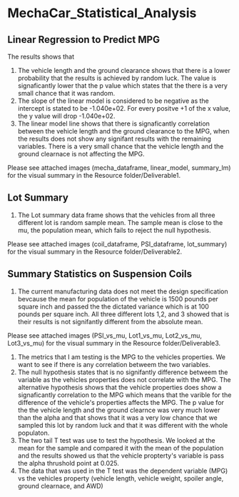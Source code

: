 # MechaCar_Statistical_Analysis


## Linear Regression to Predict MPG


<p>The results shows that 
<ol>
<li>The vehicle length and the ground clearance shows that there is a lower probability that the results is achieved by random luck. The value is signaficantly lower that the p value which states that the there is a very small chance that it was random. </li>
<li>The slope of the linear model is considered to be negative as the intercept is stated to be -1.040e+02. For every positve +1 of the x value, the y value will drop -1.040e+02.</li>
<li>The linear model line shows that there is signaficantly correlation between the vehicle length and the ground clearance to the MPG, when the results does not show any signifant results with the remaining variables. There is a very small chance that the vehicle length and the ground clearnace is not affecting the MPG.
</li>
</ol>
Please see attached images (mecha_dataframe, linear_model, summary_lm) for the visual summary in the Resource folder/Deliverable1.</p>

## Lot Summary
<ol>
<li>The Lot summary data frame shows that the vehicles from all three different lot is random sample mean. The sample mean is close to the mu, the population mean, which fails to reject the null hypothesis. </li>
</ol>
Please see attached images (coil_dataframe, PSI_dataframe, lot_summary) for the visual summary in the Resource folder/Deliverable2.</p>

## Summary Statistics on Suspension Coils

<ol>
<li>The current manufacturing data does not meet the design specification bevcause the mean for population of the vehicle is 1500 pounds per square inch and passed the the dictated variance which is at 100 pounds per square inch. All three different lots 1,2, and 3 showed that is their results is not signifantly different from the absolute mean. </li>
</ol>
Please see attached images (PSI_vs_mu, Lot1_vs_mu, Lot2_vs_mu, Lot3_vs_mu) for the visual summary in the Resource folder/Deliverable3.</p>


<ol>
<li>The metrics that I am testing is the MPG to the vehicles properties. We want to see if there is any correlation betweem the two variables.</li>
<li>The null hypothesis states that is no signifantly difference betweem the variable as the vehicles properties does not correlate with the MPG. The alternative hypothesis shows that the vehicle properties does show a signaficantly correlation to the MPG which means that the varible for the difference of the vehicle's properties affects the MPG. The p value for the the vehicle length and the ground clearnce was very much lower than the alpha and that shows that it was a very low chance that we sampled this lot by random luck and that it was different with the whole populaton.</li>
<li>The two tail T test was use to test the hypothesis. We looked at the mean for the sample and compared it with the mean of the population and the results showed us that the vehicle propterty's variable is  pass the alpha thrushold point at 0.025. </li>
<li>The data that was used in the T test was the dependent variable (MPG) vs the vehicles property (vehicle length, vehicle weight, spoiler angle, ground clearnace, and AWD)</li>
</ol>

